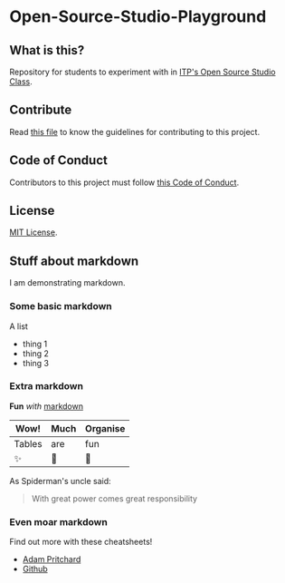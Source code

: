 # Open-Source-Studio-Playground

## What is this?

Repository for students to experiment with in [ITP's Open Source Studio Class](https://github.com/shiffman/Open-Source-Studio-ITP).

## Contribute
Read [this file](https://github.com/shiffman/Open-Source-Studio-Playground/blob/source/CONTRIBUTING.md) to know the guidelines for contributing to this project.

## Code of Conduct
Contributors to this project must follow [this Code of Conduct](https://github.com/shiffman/Open-Source-Studio-Playground/blob/source/CODE_OF_CONDUCT.md).

## License
[MIT License](https://github.com/shiffman/Open-Source-Studio-Playground/blob/source/LICENSE).

## Stuff about markdown

I am demonstrating markdown.

### Some basic markdown

A list
* thing 1
* thing 2
* thing 3

### Extra markdown

__Fun__ _with_ [markdown](https://guides.github.com/pdfs/markdown-cheatsheet-online.pdf)

Wow! | Much | Organise
--- | --- | ---
Tables | are | fun
:sparkles: | :rocket: | :metal:

As Spiderman's uncle said:
> With great power comes great responsibility

### Even moar markdown

Find out more with these cheatsheets!
* [Adam Pritchard](https://github.com/adam-p/markdown-here/wiki/Markdown-Cheatsheet)
* [Github](https://guides.github.com/pdfs/markdown-cheatsheet-online.pdf)
